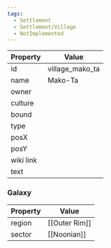 ```yaml
---
tags:
  - Settlement
  - Settlement/Village
  - NotImplemented
---
```


| Property  | Value           |
| --------- | --------------- |
| id        | village_mako_ta |
| name      | Mako-Ta         |
| owner     |                 |
| culture   |                 |
| bound     |                 |
| type      |                 |
| posX      |                 |
| posY      |                 |
| wiki link |                 |
| text      |                 |

### Galaxy
| Property | Value         |
| -------- | ------------- |
| region   | [[Outer Rim]] |
| sector   | [[Noonian]]   |
